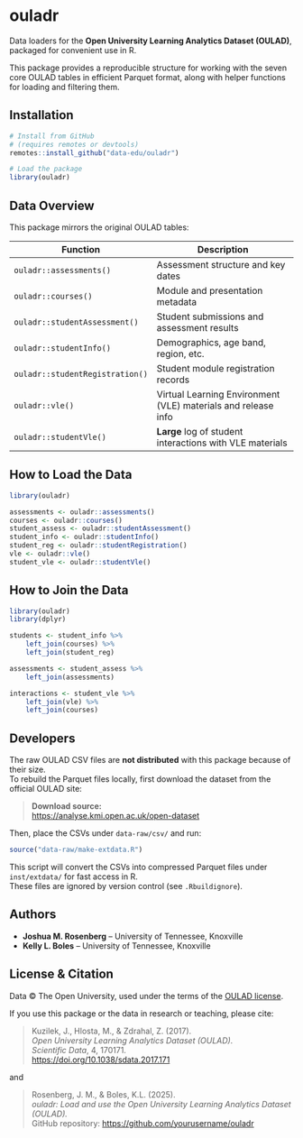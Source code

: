 
<!-- README.md is generated from README.Rmd. Please edit that file -->

# ouladr

Data loaders for the **Open University Learning Analytics Dataset
(OULAD)**, packaged for convenient use in R.

This package provides a reproducible structure for working with the
seven core OULAD tables in efficient Parquet format, along with helper
functions for loading and filtering them.

## Installation

``` r
# Install from GitHub
# (requires remotes or devtools)
remotes::install_github("data-edu/ouladr")

# Load the package
library(ouladr)
```

## Data Overview

This package mirrors the original OULAD tables:

| Function                        | Description                                                   |
|---------------------------------|---------------------------------------------------------------|
| `ouladr::assessments()`         | Assessment structure and key dates                            |
| `ouladr::courses()`             | Module and presentation metadata                              |
| `ouladr::studentAssessment()`   | Student submissions and assessment results                    |
| `ouladr::studentInfo()`         | Demographics, age band, region, etc.                          |
| `ouladr::studentRegistration()` | Student module registration records                           |
| `ouladr::vle()`                 | Virtual Learning Environment (VLE) materials and release info |
| `ouladr::studentVle()`          | **Large** log of student interactions with VLE materials      |

## How to Load the Data

``` r
library(ouladr)

assessments <- ouladr::assessments()
courses <- ouladr::courses()
student_assess <- ouladr::studentAssessment()
student_info <- ouladr::studentInfo()
student_reg <- ouladr::studentRegistration()
vle <- ouladr::vle()
student_vle <- ouladr::studentVle()
```

## How to Join the Data

``` r
library(ouladr) 
library(dplyr)

students <- student_info %>% 
    left_join(courses) %>% 
    left_join(student_reg)

assessments <- student_assess %>% 
    left_join(assessments)

interactions <- student_vle %>%
    left_join(vle) %>%
    left_join(courses)
```

## Developers

The raw OULAD CSV files are **not distributed** with this package
because of their size.  
To rebuild the Parquet files locally, first download the dataset from
the official OULAD site:

> **Download source:**  
> <https://analyse.kmi.open.ac.uk/open-dataset>

Then, place the CSVs under `data-raw/csv/` and run:

``` r
source("data-raw/make-extdata.R")
```

This script will convert the CSVs into compressed Parquet files under
`inst/extdata/` for fast access in R.  
These files are ignored by version control (see `.Rbuildignore`).

## Authors

- **Joshua M. Rosenberg** – University of Tennessee, Knoxville  
- **Kelly L. Boles** – University of Tennessee, Knoxville

## License & Citation

Data © The Open University, used under the terms of the [OULAD
license](https://analyse.kmi.open.ac.uk/open-dataset).

If you use this package or the data in research or teaching, please
cite:

> Kuzilek, J., Hlosta, M., & Zdrahal, Z. (2017).  
> *Open University Learning Analytics Dataset (OULAD).*  
> *Scientific Data*, 4, 170171.  
> <https://doi.org/10.1038/sdata.2017.171>

and

> Rosenberg, J. M., & Boles, K.L. (2025).  
> *ouladr: Load and use the Open University Learning Analytics Dataset
> (OULAD).*  
> GitHub repository: <https://github.com/yourusername/ouladr>
